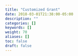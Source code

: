 ```yaml
---
title: "Customized Grant"
date: 2018-03-01T21:38:00-05:00
description: ""
categories: []
keywords: []
weight: 70
aliases: []
toc: false
draft: false
---
```

